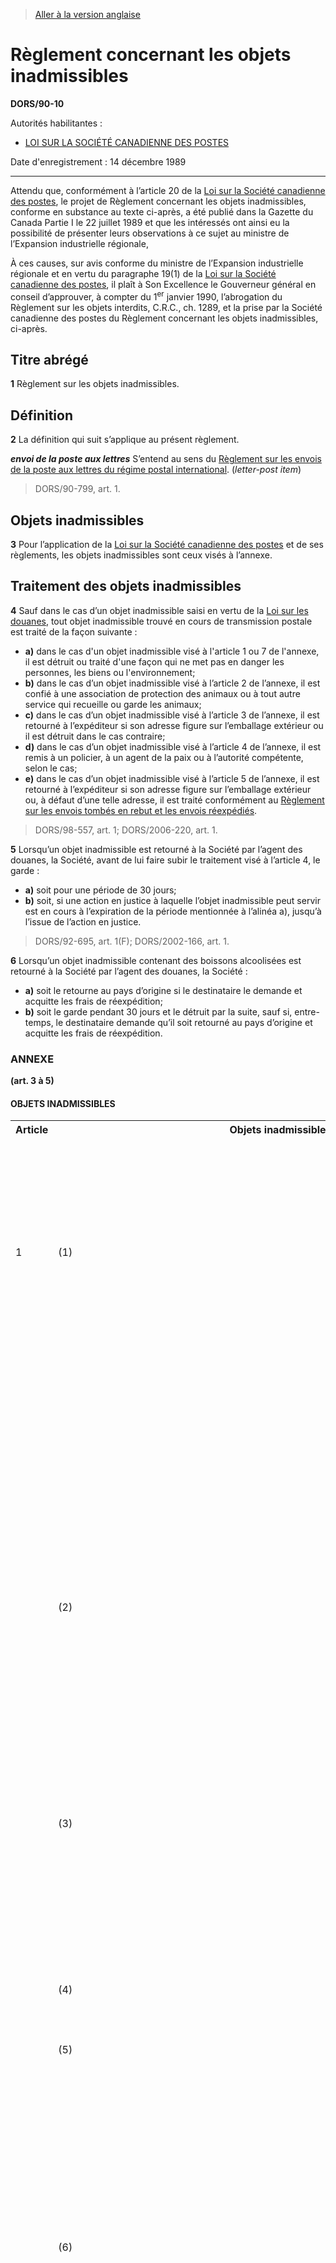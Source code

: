 > [Aller à la version anglaise](/en/Regulations/Statutory%20Orders%20and%20Regulations/90/10.md)

# Règlement concernant les objets inadmissibles

**DORS/90-10**

Autorités habilitantes : 
- [LOI SUR LA SOCIÉTÉ CANADIENNE DES POSTES](/fr/Lois/Lois%20révisées%20du%20Canada/C/C-10.md)

Date d'enregistrement : 14 décembre 1989

----------

Attendu que, conformément à l’article 20 de la [Loi sur la Société canadienne des postes](/fr/Lois/Lois%20révisées%20du%20Canada/C/C-10.md), le projet de Règlement concernant les objets inadmissibles, conforme en substance au texte ci-après, a été publié dans la Gazette du Canada Partie I le 22 juillet 1989 et que les intéressés ont ainsi eu la possibilité de présenter leurs observations à ce sujet au ministre de l’Expansion industrielle régionale,

À ces causes, sur avis conforme du ministre de l’Expansion industrielle régionale et en vertu du paragraphe 19(1) de la [Loi sur la Société canadienne des postes](/fr/Lois/Lois%20révisées%20du%20Canada/C/C-10.md), il plaît à Son Excellence le Gouverneur général en conseil d’approuver, à compter du 1<sup>er</sup> janvier 1990, l’abrogation du Règlement sur les objets interdits, C.R.C., ch. 1289, et la prise par la Société canadienne des postes du Règlement concernant les objets inadmissibles, ci-après.




## Titre abrégé


**1** Règlement sur les objets inadmissibles.




## Définition


**2** La définition qui suit s’applique au présent règlement.

***envoi de la poste aux lettres*** S’entend au sens du [Règlement sur les envois de la poste aux lettres du régime postal international](/fr/Règlements/Décrets,%20ordonnances%20et%20règlements%20statutaires/83/807.md). (*letter-post item*)
> DORS/90-799, art. 1.





## Objets inadmissibles


**3** Pour l’application de la [Loi sur la Société canadienne des postes](/fr/Lois/Lois%20révisées%20du%20Canada/C/C-10.md) et de ses règlements, les objets inadmissibles sont ceux visés à l’annexe.




## Traitement des objets inadmissibles


**4** Sauf dans le cas d’un objet inadmissible saisi en vertu de la [Loi sur les douanes](/fr/Lois/Lois%20du%20Canada/1985/ch.%201%20(2e%20suppl.).md), tout objet inadmissible trouvé en cours de transmission postale est traité de la façon suivante :
- **a)** dans le cas d'un objet inadmissible visé à l'article 1 ou 7 de l'annexe, il est détruit ou traité d'une façon qui ne met pas en danger les personnes, les biens ou l'environnement;
- **b)** dans le cas d’un objet inadmissible visé à l’article 2 de l’annexe, il est confié à une association de protection des animaux ou à tout autre service qui recueille ou garde les animaux;
- **c)** dans le cas d’un objet inadmissible visé à l’article 3 de l’annexe, il est retourné à l’expéditeur si son adresse figure sur l’emballage extérieur ou il est détruit dans le cas contraire;
- **d)** dans le cas d’un objet inadmissible visé à l’article 4 de l’annexe, il est remis à un policier, à un agent de la paix ou à l’autorité compétente, selon le cas;
- **e)** dans le cas d’un objet inadmissible visé à l’article 5 de l’annexe, il est retourné à l’expéditeur si son adresse figure sur l’emballage extérieur ou, à défaut d’une telle adresse, il est traité conformément au [Règlement sur les envois tombés en rebut et les envois réexpédiés](/fr/Règlements/Codification%20des%20règlements%20du%20Canada/1201-1300/C.R.C.,%20ch.%201298.md).
> DORS/98-557, art. 1; DORS/2006-220, art. 1.




**5** Lorsqu’un objet inadmissible est retourné à la Société par l’agent des douanes, la Société, avant de lui faire subir le traitement visé à l’article 4, le garde :
- **a)** soit pour une période de 30 jours;
- **b)** soit, si une action en justice à laquelle l’objet inadmissible peut servir est en cours à l’expiration de la période mentionnée à l’alinéa a), jusqu’à l’issue de l’action en justice.
> DORS/92-695, art. 1(F); DORS/2002-166, art. 1.




**6** Lorsqu’un objet inadmissible contenant des boissons alcoolisées est retourné à la Société par l’agent des douanes, la Société :
- **a)** soit le retourne au pays d’origine si le destinataire le demande et acquitte les frais de réexpédition;
- **b)** soit le garde pendant 30 jours et le détruit par la suite, sauf si, entre-temps, le destinataire demande qu’il soit retourné au pays d’origine et acquitte les frais de réexpédition.




### **ANNEXE** 
**(art. 3 à 5)**
#### OBJETS INADMISSIBLES
<table>
<tr>
<th>Article</th>
<th>Objets inadmissibles</th>
</tr>
<tr>
<td>1</td>
<td>(1)</td>
<td>Les marchandises dangereuses au sens de la Loi sur le transport des marchandises dangereuses ou de ses règlements d’application, sauf dans le cas où, conformément à cette loi et à ses règlements d’application :</td>
</tr>
<tr>
<td></td>
<td></td>
<td>a)</td>
<td>l’expéditeur demande à la Société de transporter les marchandises dangereuses;</td>
</tr>
<tr>
<td></td>
<td></td>
<td>b)</td>
<td>la Société est capable de manutentionner et de transporter les marchandises dangereuses.</td>
</tr>
<tr>
<td></td>
<td>(2)</td>
<td>Les objets qui, en raison de leur emballage, risquent de constituer un danger pour les personnes, de détériorer le courrier ou d’endommager l’équipement postal.</td>
</tr>
<tr>
<td></td>
<td>(3)</td>
<td>Les envois de la poste aux lettres ou les colis postaux qui contiennent des objets dangereux ou périssables interdits par l’article 15 de la Convention postale universelle (Bucarest, 2004) et les articles VIII et IX du Protocole final de cette convention.</td>
</tr>
<tr>
<td></td>
<td>(4)</td>
<td>Les articles pouvant salir le courrier ou l’équipement postal.</td>
</tr>
<tr>
<td></td>
<td>(5)</td>
<td>Les articles émettant des odeurs désagréables.</td>
</tr>
<tr>
<td></td>
<td>(6)</td>
<td>Le poisson, le gibier, la viande, les fruits, les légumes, les substances biologiques périssables et autres objets périssables qui ne sont pas conditionnés pour l’envoi par la poste de la manière prescrite dans la dernière édition de la publication de la Société intitulée Canada Postal Guide — Guide des postes du Canada</td>
</tr>
<tr>
<td>2</td>
<td>(1)</td>
<td>Les animaux vivants, sauf ceux acceptés pour transmission postale aux termes d’un arrangement avec la Société et ceux mentionnés dans la dernière édition de la publication de la Société intitulée Canada Postal Guide — Guide des postes du Canada et conditionnés pour l’envoi par la poste de la manière qui y est indiquée.</td>
</tr>
<tr>
<td></td>
<td>(2)</td>
<td>Les envois de la poste aux lettres ou les colis postaux qui contiennent des animaux vivants interdits par l’article 15 de la Convention postale universelle (Bucarest, 2004) et les articles VIII et IX du Protocole final de cette convention.</td>
</tr>
<tr>
<td>3</td>
<td>(1)</td>
<td>Les objets qui portent sur leur emballage extérieur l’un ou plusieurs des éléments suivants :</td>
</tr>
<tr>
<td></td>
<td></td>
<td>a)</td>
<td>une inscription manuscrite ou imprimée ou une pièce jointe, sauf s’il s’agit des nom et adresse du destinataire et de l’expéditeur, ou d’une mention ou d’une pièce jointe autorisées par les règlements applicables ou par la Société;</td>
</tr>
<tr>
<td></td>
<td></td>
<td>b)</td>
<td>sur le côté de l’adresse, le cachet d’un organisme de charité ou tout autre cachet non postal qui indique une valeur;</td>
</tr>
<tr>
<td></td>
<td></td>
<td>c)</td>
<td>dans l’espace réservé à l’affranchissement, des timbres ou autocollants de fabrication privée;</td>
</tr>
<tr>
<td></td>
<td></td>
<td>d)</td>
<td>des fac-similés du cachet d’oblitération postale ou de cachets de franchise, faits manuellement ou mécaniquement;</td>
</tr>
<tr>
<td></td>
<td></td>
<td>e)</td>
<td>des adresses successives.</td>
</tr>
<tr>
<td></td>
<td>(2)</td>
<td>Les enveloppes à fenêtres, sauf celles conformes aux exigences suivantes :</td>
</tr>
<tr>
<td></td>
<td></td>
<td>a)</td>
<td>chaque fenêtre est recouverte d’une matière transparente;</td>
</tr>
<tr>
<td></td>
<td></td>
<td>b)</td>
<td>les plus longs côtés de la fenêtre laissant apparaître l’adresse sont parallèles aux plus longs côtés de l’enveloppe.</td>
</tr>
<tr>
<td></td>
<td>(2.1)</td>
<td>Les envois de la poste aux lettres contenus dans une enveloppe entièrement transparente, sauf si celle-ci :</td>
</tr>
<tr>
<td></td>
<td></td>
<td>a)</td>
<td>est construite de façon à en faciliter la manutention durant la transmission postale;</td>
</tr>
<tr>
<td></td>
<td></td>
<td>b)</td>
<td>est munie d’une étiquette extérieure fermement apposée qui est suffisamment grande pour contenir les nom et adresse du destinataire, l’affranchissement et toute consigne de service applicable.</td>
</tr>
<tr>
<td></td>
<td>(3)</td>
<td>[Abrogé, DORS/2002-166, art. 2]</td>
</tr>
<tr>
<td></td>
<td>(4)</td>
<td>Les envois de la poste aux lettres et les colis postaux, sauf ceux visés aux paragraphes 1(3) et 2(2), qui contiennent des objets interdits par l’article 15 de la Convention postale universelle (Bucarest, 2004) et les articles VIII et IX du Protocole final de cette convention.</td>
</tr>
<tr>
<td>4</td>
<td>Tout objet transmis par la poste en violation d’une loi ou d’un règlement canadiens.</td>
</tr>
<tr>
<td>5</td>
<td>Les lingots d’or, les poussières d’or et les métaux précieux non ouvrés, sauf ceux acceptés pour la transmission postale aux termes d’un arrangement avec la Société.</td>
</tr>
<tr>
<td>6</td>
<td>Pendant la durée de validité d’un avis d’interruption du service postal donné en application du [Règlement sur l’interruption du service postal](/fr/Règlements/Décrets,%20ordonnances%20et%20règlements%20statutaires/87/259.md), les objets qui, si ce n’était du présent article, seraient des objets transmissibles par la poste et qui, en raison de l’interruption du service postal, ne peuvent être transmis par la poste à partir ou à destination du secteur visé par l’interruption du service postal.</td>
</tr>
<tr>
<td>7</td>
<td>Les répliques de munitions ou les munitions inertes et autres dispositifs qui simulent des dispositifs explosifs ou des munitions, y compris les répliques de grenades ou les grenades à tête inerte ou d’autres munitions militaires simulées, qu’ils soient ou non destinés à des fins d’exposition.</td>
</tr>
</table>

> DORS/90-799, art. 2 à 4; DORS/92-695, art. 2, 3 et 4(F); DORS/94-201, art. 1 et 2; DORS/95-309, art. 1 et 2; DORS/98-557, art. 2 et 3; DORS/2000-199, art. 29 et 30; DORS/2002-166, art. 2; DORS/2003-382, art. 23 à 25; DORS/2006-220, art. 2; DORS/2006-345, art. 4.


